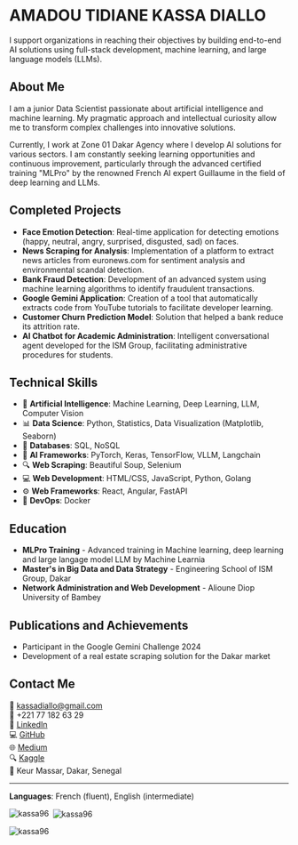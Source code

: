 # AMADOU TIDIANE KASSA DIALLO

I support organizations in reaching their objectives by building end-to-end AI solutions using full-stack development, machine learning, and large language models (LLMs).

## About Me

I am a junior Data Scientist passionate about artificial intelligence and machine learning. My pragmatic approach and intellectual curiosity allow me to transform complex challenges into innovative solutions.

Currently, I work at Zone 01 Dakar Agency where I develop AI solutions for various sectors. I am constantly seeking learning opportunities and continuous improvement, particularly through the advanced certified training "MLPro" by the renowned French AI expert Guillaume in the field of deep learning and LLMs.


## Completed Projects

- **Face Emotion Detection**: Real-time application for detecting emotions (happy, neutral, angry, surprised, disgusted, sad) on faces.
- **News Scraping for Analysis**: Implementation of a platform to extract news articles from euronews.com for sentiment analysis and environmental scandal detection.
- **Bank Fraud Detection**: Development of an advanced system using machine learning algorithms to identify fraudulent transactions.
- **Google Gemini Application**: Creation of a tool that automatically extracts code from YouTube tutorials to facilitate developer learning.
- **Customer Churn Prediction Model**: Solution that helped a bank reduce its attrition rate.
- **AI Chatbot for Academic Administration**: Intelligent conversational agent developed for the ISM Group, facilitating administrative procedures for students.

## Technical Skills

- 🤖 **Artificial Intelligence**: Machine Learning, Deep Learning, LLM, Computer Vision
- 📊 **Data Science**: Python, Statistics, Data Visualization (Matplotlib, Seaborn)
- 💾 **Databases**: SQL, NoSQL
- 🧠 **AI Frameworks**: PyTorch, Keras, TensorFlow, VLLM, Langchain
- 🔍 **Web Scraping**: Beautiful Soup, Selenium
- 💻 **Web Development**: HTML/CSS, JavaScript, Python, Golang
- ⚙️ **Web Frameworks**: React, Angular, FastAPI
- 🔄 **DevOps**: Docker

## Education

- **MLPro Training** - Advanced training in Machine learning, deep learning and large langage model LLM by Machine Learnia
- **Master's in Big Data and Data Strategy** - Engineering School of ISM Group, Dakar
- **Network Administration and Web Development** - Alioune Diop University of Bambey

## Publications and Achievements

- Participant in the Google Gemini Challenge 2024
- Development of a real estate scraping solution for the Dakar market

## Contact Me

📧 [kassadiallo@gmail.com](mailto:kassadiallo@gmail.com)  
📱 +221 77 182 63 29  
🔗 [LinkedIn](https://www.linkedin.com/in/amadou-tidiane-d-04551b162/)  
💻 [GitHub](https://github.com/kassa96)  
🌐 [Medium](https://medium.com/@kassadiallo)  
🔍 [Kaggle](https://www.kaggle.com/kassadiallo)  
📍 Keur Massar, Dakar, Senegal

---

**Languages**: French (fluent), English (intermediate)

<p><img align="left" src="https://github-readme-stats.vercel.app/api/top-langs?username=kassa96&show_icons=true&locale=en&layout=compact" alt="kassa96" /></p>

<p>&nbsp;<img align="center" src="https://github-readme-stats.vercel.app/api?username=kassa96&show_icons=true&locale=en" alt="kassa96" /></p>

<p><img align="center" src="https://github-readme-streak-stats.herokuapp.com/?user=kassa96&" alt="kassa96" /></p>
